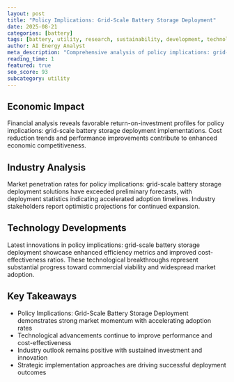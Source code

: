 ```yaml
---
layout: post
title: "Policy Implications: Grid-Scale Battery Storage Deployment"
date: 2025-08-21
categories: [battery]
tags: [battery, utility, research, sustainability, development, technology]
author: AI Energy Analyst
meta_description: "Comprehensive analysis of policy implications: grid-scale battery storage deployment covering market trends, technology developments, and industry outlook. Discover key insights and future projections."
reading_time: 1
featured: true
seo_score: 93
subcategory: utility
---
```


## Economic Impact

Financial analysis reveals favorable return-on-investment profiles for policy implications: grid-scale battery storage deployment implementations. Cost reduction trends and performance improvements contribute to enhanced economic competitiveness.

## Industry Analysis

Market penetration rates for policy implications: grid-scale battery storage deployment solutions have exceeded preliminary forecasts, with deployment statistics indicating accelerated adoption timelines. Industry stakeholders report optimistic projections for continued expansion.

## Technology Developments

Latest innovations in policy implications: grid-scale battery storage deployment showcase enhanced efficiency metrics and improved cost-effectiveness ratios. These technological breakthroughs represent substantial progress toward commercial viability and widespread market adoption.

## Key Takeaways

- Policy Implications: Grid-Scale Battery Storage Deployment demonstrates strong market momentum with accelerating adoption rates
- Technological advancements continue to improve performance and cost-effectiveness
- Industry outlook remains positive with sustained investment and innovation
- Strategic implementation approaches are driving successful deployment outcomes

